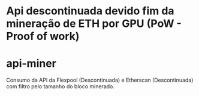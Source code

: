 # Api descontinuada devido fim da mineração de ETH por GPU (PoW - Proof of work)

# api-miner


Consumo da API da Flexpool (Descontinuada) e Etherscan (Descontinuada) com filtro pelo tamanho do bloco minerado.
